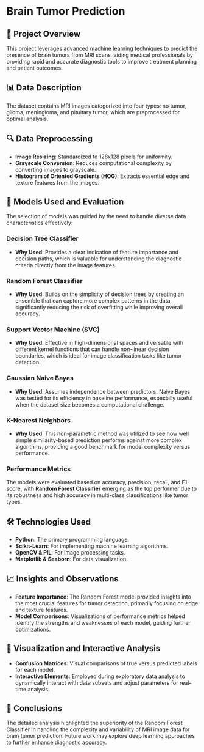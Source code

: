 # Brain Tumor Prediction

## 🚀 Project Overview
This project leverages advanced machine learning techniques to predict the presence of brain tumors from MRI scans, aiding medical professionals by providing rapid and accurate diagnostic tools to improve treatment planning and patient outcomes.

## 📊 Data Description
The dataset contains MRI images categorized into four types: no tumor, glioma, meningioma, and pituitary tumor, which are preprocessed for optimal analysis.

## 🔍 Data Preprocessing
- **Image Resizing**: Standardized to 128x128 pixels for uniformity.
- **Grayscale Conversion**: Reduces computational complexity by converting images to grayscale.
- **Histogram of Oriented Gradients (HOG)**: Extracts essential edge and texture features from the images.

## 🧠 Models Used and Evaluation
The selection of models was guided by the need to handle diverse data characteristics effectively:

### Decision Tree Classifier
- **Why Used**: Provides a clear indication of feature importance and decision paths, which is valuable for understanding the diagnostic criteria directly from the image features.

### Random Forest Classifier
- **Why Used**: Builds on the simplicity of decision trees by creating an ensemble that can capture more complex patterns in the data, significantly reducing the risk of overfitting while improving overall accuracy.

### Support Vector Machine (SVC)
- **Why Used**: Effective in high-dimensional spaces and versatile with different kernel functions that can handle non-linear decision boundaries, which is ideal for image classification tasks like tumor detection.

### Gaussian Naive Bayes
- **Why Used**: Assumes independence between predictors. Naive Bayes was tested for its efficiency in baseline performance, especially useful when the dataset size becomes a computational challenge.

### K-Nearest Neighbors
- **Why Used**: This non-parametric method was utilized to see how well simple similarity-based prediction performs against more complex algorithms, providing a good benchmark for model complexity versus performance.

### Performance Metrics
The models were evaluated based on accuracy, precision, recall, and F1-score, with **Random Forest Classifier** emerging as the top performer due to its robustness and high accuracy in multi-class classifications like tumor types.

## 🛠 Technologies Used
- **Python**: The primary programming language.
- **Scikit-Learn**: For implementing machine learning algorithms.
- **OpenCV & PIL**: For image processing tasks.
- **Matplotlib & Seaborn**: For data visualization.

## 📈 Insights and Observations
- **Feature Importance**: The Random Forest model provided insights into the most crucial features for tumor detection, primarily focusing on edge and texture features.
- **Model Comparisons**: Visualizations of performance metrics helped identify the strengths and weaknesses of each model, guiding further optimizations.

## 🎥 Visualization and Interactive Analysis
- **Confusion Matrices**: Visual comparisons of true versus predicted labels for each model.
- **Interactive Elements**: Employed during exploratory data analysis to dynamically interact with data subsets and adjust parameters for real-time analysis.

## 📝 Conclusions
The detailed analysis highlighted the superiority of the Random Forest Classifier in handling the complexity and variability of MRI image data for brain tumor prediction. Future work may explore deep learning approaches to further enhance diagnostic accuracy.
